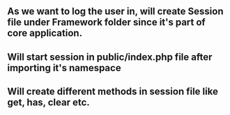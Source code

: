 ## As we want to log the user in, will create Session file under Framework folder since it's part of core application. 
## Will start session in public/index.php file after importing it's namespace
## Will create different methods in session file like get, has, clear etc. 